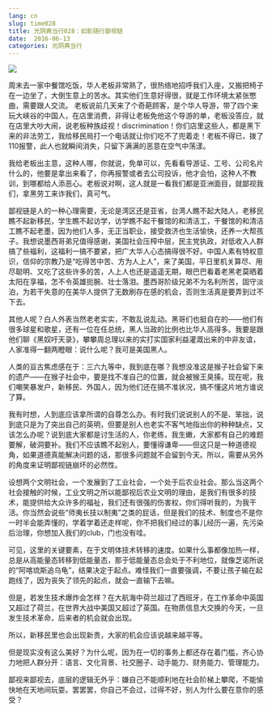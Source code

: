 ```yaml
---
lang: cn
slug: time028
title: 光阴典当行028：如影随行鄙视链
date:  2016-06-13
categories: 光阴典当行
---
```

![](http://oouh9u8nz.bkt.gdipper.com/time028.jpg)

周末去一家中餐馆吃饭，华人老板非常熟了，很热络地招呼我们入座，又搬把椅子在一边坐了，大倒生意上的苦水。其实他们生意好得很，就是工作环境太紧张憋曲，需要跟人交流。
老板说前几天来了个奇葩顾客，是个华人导游，带了四个来玩大峡谷的中国人，在店里消费，非得让老板免他这个导游的单，老板没答应，就在店里大吵大闹，说老板种族歧视！discrimination！你们店里这些人，都是黑下来的非法劳工，我给移民局打一个电话就让你们吃不了兜着走！老板不得已，拨了110报警，此人也就瞬间消失，只留下满满的恶意在空气中荡漾。

我给老板出主意，这种人哪，你就说，免单可以，先看看导游证、工号、公司名片什么的，他要是拿出来看了，你再报警或者去公司投诉，他才会怕，这种人不教训，到哪都给人添恶心。老板说对啊，这人就是一看我们都是亚洲面目，就鄙视我们，拿黑劳工来诈我们，真可气。

鄙视链是人的一种心理需要，无论是湾区还是亚省，台湾人瞧不起大陆人，老移民瞧不起新移民，学生瞧不起访学，访学瞧不起干餐馆的和清洁工，干餐馆的和清洁工瞧不起老墨，因为他们人多，无正当职业，接受救济也生活愉快，还养一大帮孩子。我想说墨西哥弟兄值得感谢，美国社会压榨中层，民主党执政，对低收入人群搞了些福利，这福利一搞不要紧，把广大华人心态搞得很不好。中国人素有特权意识，信仰的宗教乃是“吃得苦中苦、方为人上人”，来了美国，平日里机关算尽、用尽聪明、又吃了这些许多的苦，人上人也还是遥遥无期，眼巴巴看着老黑老莫晒着太阳在享福，怎不令英雄扼腕、壮士落泪。墨西哥阶级兄弟不为名利所苦，固守淡泊，为若干失意的在美华人提供了无数刷存在感的机会，否则生活真是要弄到过不下去。

其他人呢？白人外表当然老老实实，不敢乱说乱动。黑哥们也挺自在的——他们有很多球星和歌星，还有一位在任总统，黑人当政的比例也比华人高得多。我要是跟他们聊《黑奴吁天录》，攀攀周总理以来的实打实国家利益灌溉出来的中非友谊，人家准得一翻两瞪眼：说什么呢？我可是美国黑人。

人类的亘古焦虑感在于：三六九等中，我到底在哪？我想没准这是猴子社会留下来的遗产——在猴子社会中，要是找不准自己的位置，就会被猴王臭揍。现在呢，我们嘲笑暴发户，新移民、外国人，因为他们还在搞不准状况，搞不懂这片地方谁说了算。

我有时想，人到底应该拿所谓的自尊怎么办。有时我们说说别人的不是、笨拙，说到底只是为了突出自己的英明，但要是别人也老实不客气地指出你的种种缺点，又该怎么办呢？说到底大家都是讨生活的人，你老练，我生嫩，大家都有自己的难题要解，破洞要补。我们不应该瞧不起别人，要懂得谦卑——但这只是一种道德视角，如果道德真能解决问题的话，那很多问题就不会留到今天。所以，需要从另外的角度来证明鄙视链崩坏的必然性。

设想两个文明社会，一个发展到了工业社会，一个处于后农业社会。那么当这两个社会接触的时候，工业文明之所以能鄙视后农业文明的理由，是我们有很多的技术，能提供给大众许多的福祉，我们还有很强的伤害权，你们得听我的，为我干活。你当然会说些“师夷长技以制夷”之类的屁话，但是我们的技术、制度也不是你一时半会能弄懂的，学着学着还走样呢，你不把我们经过的事儿经历一遍，先污染后治理，你想加入我们的club，门也没有哇。

可见，这里的关键要素，在于文明体技术转移的速度。如果什么事都像加热一样，总是从高能量态转移到低能量态，那于低能量态总会处于不利地位，就像芝诺所说的“阿喀琉斯追乌龟”，结果决定于起点。难怪我们一直要强调，不要让孩子输在起跑线了，因为丧失了领先的起点，就会一直输下去嘛。

但是，若发生技术爆炸会怎样？在大航海中荷兰超过了西班牙，在工作革命中英国又超过了荷兰，在世界大战中美国又超过了英国。在物质信息大交换的今天，一旦发生技术革命，后来者的机会就会出现。

所以，新移民里也会出现新贵，大家的机会应该说越来越平等。

但是现实没有这么美好？为什么呢，因为在一切的事务上都还存在着门槛，齐心协力地把人群分开：语言、文化背景、社交圈子、动手能力、财务能力、管理能力。

鄙视来鄙视去，底层的逻辑无外乎：嫌自己不能顺利地在社会阶梯上攀爬，不能愉快地在天地间玩耍。罢罢罢，你自己不会过，过得不好，别人为什么要在意你的感受？


